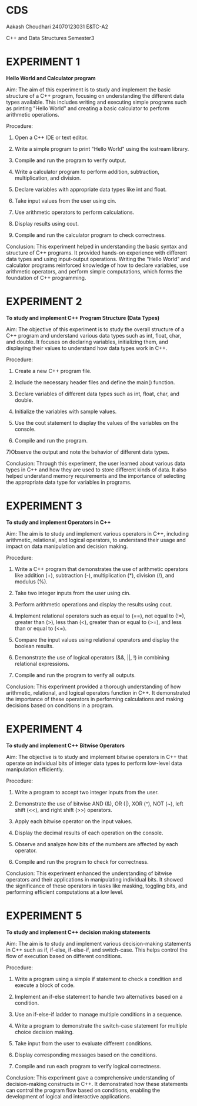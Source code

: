 # CDS
Aakash Choudhari
24070123031
E&TC-A2

C++ and Data Structures Semester3

# EXPERIMENT 1
**Hello World and Calculator program**

Aim:
The aim of this experiment is to study and implement the basic structure of a C++ program, focusing on understanding the different data types available. This includes writing and executing simple programs such as printing "Hello World" and creating a basic calculator to perform arithmetic operations.

Procedure:

  1) Open a C++ IDE or text editor.

  2) Write a simple program to print "Hello World" using the iostream library.

  3) Compile and run the program to verify output.

  4) Write a calculator program to perform addition, subtraction, multiplication, and division.

  5) Declare variables with appropriate data types like int and float.

  6) Take input values from the user using cin.

  7) Use arithmetic operators to perform calculations.

  8) Display results using cout.

  9) Compile and run the calculator program to check correctness.

Conclusion:
This experiment helped in understanding the basic syntax and structure of C++ programs. It provided hands-on experience with different data types and using input-output operations. Writing the "Hello World" and calculator programs reinforced knowledge of how to declare variables, use arithmetic operators, and perform simple computations, which forms the foundation of C++ programming.

# EXPERIMENT 2
**To study and implement C++ Program Structure (Data Types)**

Aim:
The objective of this experiment is to study the overall structure of a C++ program and understand various data types such as int, float, char, and double. It focuses on declaring variables, initializing them, and displaying their values to understand how data types work in C++.

Procedure:

  1) Create a new C++ program file.

  2) Include the necessary header files and define the main() function.

  3) Declare variables of different data types such as int, float, char, and double.

  4) Initialize the variables with sample values.

  5) Use the cout statement to display the values of the variables on the console.

  6) Compile and run the program.

  7)Observe the output and note the behavior of different data types.

Conclusion:
Through this experiment, the user learned about various data types in C++ and how they are used to store different kinds of data. It also helped understand memory requirements and the importance of selecting the appropriate data type for variables in programs.

# EXPERIMENT 3
**To study and implement Operators in C++**

Aim:
The aim is to study and implement various operators in C++, including arithmetic, relational, and logical operators, to understand their usage and impact on data manipulation and decision making.

Procedure:

  1) Write a C++ program that demonstrates the use of arithmetic operators like addition (+), subtraction (-), multiplication (*), division (/), and modulus (%).

  2) Take two integer inputs from the user using cin.

  3) Perform arithmetic operations and display the results using cout.

  4) Implement relational operators such as equal to (==), not equal to (!=), greater than (>), less than (<), greater than or equal to (>=), and less than or equal to (<=).

  5) Compare the input values using relational operators and display the boolean results.

  6) Demonstrate the use of logical operators (&&, ||, !) in combining relational expressions.

  7) Compile and run the program to verify all outputs.

Conclusion:
This experiment provided a thorough understanding of how arithmetic, relational, and logical operators function in C++. It demonstrated the importance of these operators in performing calculations and making decisions based on conditions in a program.

# EXPERIMENT 4
**To study and implement C++ Bitwise Operators**

Aim:
The objective is to study and implement bitwise operators in C++ that operate on individual bits of integer data types to perform low-level data manipulation efficiently.

Procedure:

  1) Write a program to accept two integer inputs from the user.

  2) Demonstrate the use of bitwise AND (&), OR (|), XOR (^), NOT (~), left shift (<<), and right shift (>>) operators.

  3) Apply each bitwise operator on the input values.

  4) Display the decimal results of each operation on the console.

  5) Observe and analyze how bits of the numbers are affected by each operator.

  6) Compile and run the program to check for correctness.

Conclusion:
This experiment enhanced the understanding of bitwise operators and their applications in manipulating individual bits. It showed the significance of these operators in tasks like masking, toggling bits, and performing efficient computations at a low level.

# EXPERIMENT 5
**To study and implement C++ decision making statements**

Aim:
The aim is to study and implement various decision-making statements in C++ such as if, if-else, if-else-if, and switch-case. This helps control the flow of execution based on different conditions.

Procedure:

  1) Write a program using a simple if statement to check a condition and execute a block of code.

  2) Implement an if-else statement to handle two alternatives based on a condition.

  3) Use an if-else-if ladder to manage multiple conditions in a sequence.

  4) Write a program to demonstrate the switch-case statement for multiple choice decision making.

  5) Take input from the user to evaluate different conditions.

  6) Display corresponding messages based on the conditions.

  7) Compile and run each program to verify logical correctness.

Conclusion:
This experiment gave a comprehensive understanding of decision-making constructs in C++. It demonstrated how these statements can control the program flow based on conditions, enabling the development of logical and interactive applications.
